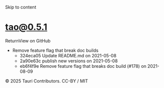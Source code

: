 Skip to content
# tao@0.5.1
ReturnView on GitHub
  * Remove feature flag that break doc builds 
    * 324eca05 Update README.md on 2021-05-08
    * 2a90e63c publish new versions on 2021-05-08
    * eb6f4f9e Remove feature flag that breaks doc build (#178) on 2021-08-09


© 2025 Tauri Contributors. CC-BY / MIT
